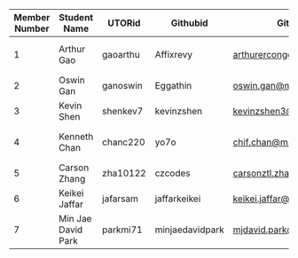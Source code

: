 | Member Number | Student Name       | UTORid   | Githubid        | Github Email                     | Status   | Role                      |
| ------------- | ------------------ | -------- | --------------- | -------------------------------- | -------- | ------------------------- |
| 1             | Arthur Gao         | gaoarthu | Affixrevy       | arthurerconggao@gmail.com        | Enrolled | Scrum Leader/UI/UX Lead   |
| 2             | Oswin Gan          | ganoswin | Eggathin        | oswin.gan@mail.utoronto.ca       | Enrolled | Server Side Engineer      |
| 3             | Kevin Shen         | shenkev7 | kevinzshen      | kevinzshen3@gmail.com            | Enrolled | Software Developer        |
| 4             | Kenneth Chan       | chanc220 | yo7o            | chif.chan@mail.utoronto.ca       | Enrolled | Server Side Lead Engineer |
| 5             | Carson Zhang       | zha10122 | czcodes         | carsonztl.zhang@mail.utoronto.ca | Enrolled | Database Lead             |
| 6             | Keikei Jaffar      | jafarsam | jaffarkeikei    | keikei.jaffar@mail.utoronto.ca   | Enrolled | Front End Engineer        |
| 7             | Min Jae David Park | parkmi71 | minjaedavidpark | mjdavid.park@mail.utoronto.ca    | Enrolled | Software Developer        |

